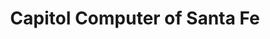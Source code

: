 ---
title: "Capitol Computer of Santa Fe"
url: /santa-fe/capitol-computer-of-santa-fe/
shop: computer
---